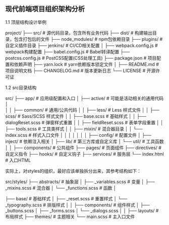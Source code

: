 ## 现代前端项目组织架构分析

1.1 顶层结构设计举例

project/
├── src/                  # 源代码目录，包含所有业务代码
├── dist/                 # 构建输出目录，包含打包后的文件
├── node_modules/         # npm包依赖目录
├── plugins/              # 自定义插件目录
├── jenkins/              # CI/CD相关配置
│
├── webpack.config.js     # webpack构建配置
├── babel.config.js       # Babel转译配置
├── postcss.config.js     # PostCSS配置(CSS处理工具)
├── package.json          # 项目配置和依赖声明
├── yarn.lock             # yarn依赖版本锁定文件
│
├── README.md            # 项目说明文档
├── CHANGELOG.md         # 版本更新日志
└── LICENSE              # 开源许可证


1.2 src目录结构

src/
├── app/          # 应用级配置和入口
│   ├── active/     # 可能是活动相关的通用代码
│  
│
│   ├── common/     # 通用/公共代码
│   │     ├── less/    # Less 样式文件
│   │     ├── scss/    # Sass/SCSS 样式文件
│   │          ├── base.scss         # 基础样式
│   │          ├── dialogReset.scss  # 弹窗样式重置
│   │          ├── fieldReset.scss   # 表单字段重置
│   │          ├── tools.scss        # 工具类样式
│   │          ├── mixin/           # 混合器目录
│   │          └── index.scss       # 样式入口文件
│   │ 
│   │ 
│   │ 
│   ├── config/     # 配置文件
│   ├── inject/     # 依赖注入相关
│   ├── lib/        # 第三方库或自定义库
│   └── util/       # 工具函数
│
│
├── components/   # 公共组件
├── pages/        # 页面组件
├── directives/   # 自定义指令
├── hooks/        # 自定义钩子
├── services/     # 服务层
└── index.html    # 入口HTML


实际上，对styles的组织，最好应该单独拆分出来，其参考结构如下：

src/styles/
├── abstracts/           # 抽象层
│   ├── _variables.scss  # 变量
│   ├── _mixins.scss    # 混合器
│   └── _functions.scss  # 函数
│ 

├── base/               # 基础样式
│   ├── _reset.scss     # 重置样式
│   └── _typography.scss # 排版样式
│ 
│ 
├── components/         # 组件样式
│   ├── _buttons.scss
│   ├── _forms.scss
│   └── _dialogs.scss
│ 
│ 
├── layouts/           # 布局样式
├── themes/            # 主题相关
└── main.scss         # 主入口文件